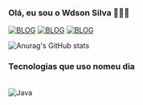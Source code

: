 ### Olá, eu sou o Wdson Silva 🤙🏽😎
[![BLOG](https://img.shields.io/badge/Gmail-D14836?style=for-the-badge&logo=gmail&logoColor=white)]([wdsonsilva13@gmail.com](https://mail.google.com/mail/u/0/#inbox))
[![BLOG](https://img.shields.io/badge/Instagram-E4405F?style=for-the-badge&logo=instagram&logoColor=white)](https://instagram.com/wdsonn_o?igshid=OGQ5ZDc2ODk2ZA==)
[![BLOG](https://img.shields.io/badge/LinkedIn-0077B5?style=for-the-badge&logo=linkedin&logoColor=white)](https://www.linkedin.com/in/wdson-silva-a7a258222/)  

![Anurag's GitHub stats](https://github-readme-stats.vercel.app/api?username=Wdsonsilva&show_icons=true&theme=radical)


### Tecnologias que uso nomeu dia

<div style="display: inlane_block"><br/>
<img align="center" alt="Java" src="https://img.shields.io/badge/Java-ED8B00?style=for-the-badge&logo=openjdk&logoColor=white" />
  
</div>
